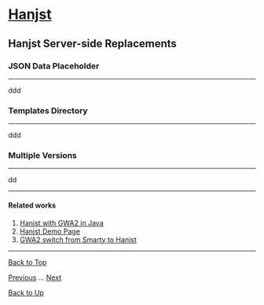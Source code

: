 # [Hanjst](/hanjst/index)
## Hanjst Server-side Replacements
### JSON Data Placeholder
---
ddd

### Templates Directory
---
ddd


### Multiple Versions
---

dd

---

#### Related works

1. [Hanjst with GWA2 in Java](https://github.com/wadelau/GWA2/tree/master/java)
2. [Hanjst Demo Page](https://ufqi.com/dev/hanjst/)
3. [GWA2 switch from Smarty to Hanjst](https://ufqi.com/blog/gwa2-8-years-with-smarty-to-hanjst/)

---

[Back to Top](/hanjst/hanjst-function-replacement)

[Previous](./hanjst-class) ... [Next](./)

[Back to Up](/hanjst/index)

<!--stackedit_data:
eyJoaXN0b3J5IjpbLTgyNjYxNzA3NF19
-->